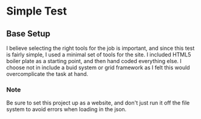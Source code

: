# Simple Test

## Base Setup

I believe selecting the right tools for the job is important, and since this test is fairly simple, I used a minimal set of tools for the site.  I included HTML5 boiler plate as a starting point, and then hand coded everything else. I choose not in include a buid system or grid framework as I felt this would overcomplicate the task at hand.

### Note
Be sure to set this project up as a website, and don't just run it off the file system to avoid errors when loading in the json.
